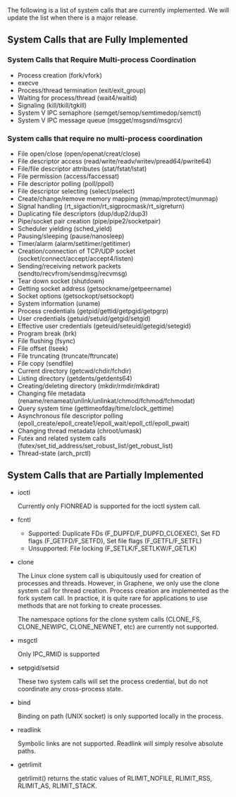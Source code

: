 The following is a list of system calls that are currently implemented. We will update the list when there is a major release.

## System Calls that are Fully Implemented

### System Calls that Require Multi-process Coordination

* Process creation (fork/vfork)
* execve
* Process/thread termination (exit/exit_group)
* Waiting for process/thread (wait4/waitid)
* Signaling (kill/tkill/tgkill)
* System V IPC semaphore (semget/semop/semtimedop/semctl)
* System V IPC message queue (msgget/msgsnd/msgrcv)

### System calls that require no multi-process coordination

* File open/close (open/openat/creat/close)
* File descriptor access (read/write/readv/writev/pread64/pwrite64)
* File/file descriptor attributes (stat/fstat/lstat)
* File permission (access/faccessat)
* File descriptor polling (poll/ppoll)
* File descriptor selecting (select/pselect)
* Create/change/remove memory mapping (mmap/mprotect/munmap)
* Signal handling (rt_sigaction/rt_sigprocmask/rt_sigreturn)
* Duplicating file descriptors (dup/dup2/dup3)
* Pipe/socket pair creation (pipe/pipe2/socketpair)
* Scheduler yielding (sched_yield)
* Pausing/sleeping (pause/nanosleep)
* Timer/alarm (alarm/setitimer/getitimer)
* Creation/connection of TCP/UDP socket (socket/connect/accept/accept4/listen)
* Sending/receiving network packets (sendto/recvfrom/sendmsg/recvmsg)
* Tear down socket (shutdown)
* Getting socket address (getsockname/getpeername)
* Socket options (getsockopt/setsockopt)
* System information (uname)
* Process credentials (getpid/gettid/getpgid/getpgrp)
* User credentials (getuid/setuid/getgid/setgid)
* Effective user credentials (geteuid/seteuid/getegid/setegid)
* Program break (brk)
* File flushing (fsync)
* File offset (lseek)
* File truncating (truncate/ftruncate)
* File copy (sendfile)
* Current directory (getcwd/chdir/fchdir)
* Listing directory (getdents/getdents64)
* Creating/deleting directory (mkdir/rmdir/mkdirat)
* Changing file metadata (rename/renameat/unlink/unlinkat/chmod/fchmod/fchmodat)
* Query system time (gettimeofday/time/clock_gettime)
* Asynchronous file descriptor polling (epoll_create/epoll_create1/epoll_wait/epoll_ctl/epoll_pwait)
* Changing thread metadata (chroot/umask)
* Futex and related system calls (futex/set_tid_address/set_robust_list/get_robust_list)
* Thread-state (arch_prctl)


## System Calls that are Partially Implemented

* ioctl

   Currently only FIONREAD is supported for the ioctl system call.

* fcntl
   + Supported: Duplicate FDs (F_DUPFD/F_DUPFD_CLOEXEC), Set FD flags (F_GETFD/F_SETFD), Set file flags (F_GETFL/F_SETFL)
   + Unsupported: File locking (F_SETLK/F_SETLKW/F_GETLK)
* clone

   The Linux clone system call is ubiquitously used for creation of processes and threads. However, in Graphene, we only use the clone system call for thread creation. Process creation are implemented as the fork system call. In practice, it is quite rare for applications to use methods that are not forking to create processes.

   The namespace options for the clone system calls (CLONE_FS, CLONE_NEWIPC, CLONE_NEWNET, etc) are currently not supported.

* msgctl

   Only IPC_RMID is supported

* setpgid/setsid

   These two system calls will set the process credential, but do not coordinate any cross-process state.

* bind

   Binding on path (UNIX socket) is only supported locally in the process.

* readlink

   Symbolic links are not supported. Readlink will simply resolve absolute paths.

* getrlimit

   getrlimit() returns the static values of RLIMIT_NOFILE, RLIMIT_RSS, RLIMIT_AS, RLIMIT_STACK.


